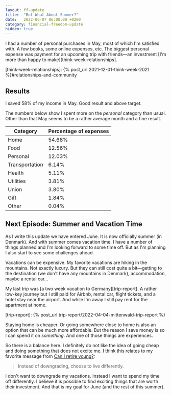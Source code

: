```yaml
---
layout: ff-update
title:  "But What About Summer?"
date:   2022-06-07 06:00:00 +0200
category: financial-freedom-update
hidden: true
---
```


I had a number of personal purchases in May, most of which I'm satisfied with. A few books, some online expenses, etc. The biggest personal expense was payment for an upcoming trip with friends&mdash;an investment [I'm more than happy to make][think-week-relationships].

[think-week-relationships]: {% post_url 2021-12-01-think-week-2021 %}#relationships-and-community

<!--more-->

## Results

I saved 58% of my income in May. Good result and above target.

The numbers below show I spent more on the *personal* category than usual. Other than that May seems to be a rather average month and a fine result.


| Category       | Percentage of expenses |
|----------------|------------------------|
| Home           | 54.68%                 |
| Food           | 12.56%                 |
| Personal       | 12.03%                 |
| Transportation | 6.14%                  |
| Health         | 5.11%                  |
| Utilities      | 3.81%                  |
| Union          | 3.80%                  |
| Gift           | 1.84%                  |
| Other          | 0.04%                  |

## Next Episode: Summer and Vacation Time

As I write this update we have entered June. It is now officially summer (in Denmark). And with summer comes vacation time. I have a number of things planned and I'm looking forward to some time off. But as I'm planning I also start to see some challenges ahead. 

Vacations can be expensive. My favorite vacations are hiking in the mountains. Not exactly luxury. But they can still cost quite a bit&mdash;getting to the destination (we don't have any mountains in Denmark), accommodation, maybe a rental car... 

My last trip was [a two week vacation to Germany][trip-report]. A rather low-key journey but I still paid for Airbnb, rental car, flight tickets, and a hotel stay near the airport. And while I'm away I still pay rent for the apartment at home.

[trip-report]: {% post_url trip-report/2022-04-04-mittenwald-trip-report %}

Staying home is cheaper. Or going somewhere close to home is also an option that can be much more affordable. But the reason I save money is so I can spend it on *something*. And one of those things are experiences.

So there is a balance here. I definitely do not like the idea of going cheap and doing something that does not excite me. I think this relates to my favorite message from [Can I retire young?](http://earlyretirementextreme.com/can-i-retire-young.html):

> Instead of downgrading, choose to live differently.

I don't want to downgrade my vacations. Instead I want to spend my time off differently. I believe it is possible to find exciting things that are worth their investment. And that is my goal for June (and the rest of this summer).